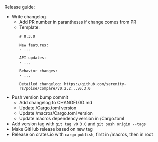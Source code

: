 Release guide:
- Write changelog
  - Add PR number in parantheses if change comes from PR
  - Template:
    ```
    # 0.3.0

    New features:
    - ...

    API updates:
    - ...

    Behavior changes:
    - ...

    Detailed changelog: https://github.com/serenity-rs/poise/compare/v0.2.2...v0.3.0
    ```
- Push version bump commit
  - Add changelog to CHANGELOG.md
  - Update /Cargo.toml version
  - Update /macros/Cargo.toml version
  - Update macros dependency version in /Cargo.toml
- Add version tag with `git tag v0.3.0` and `git push origin --tags`
- Make GitHub release based on new tag
- Release on crates.io with `cargo publish`, first in /macros, then in root
